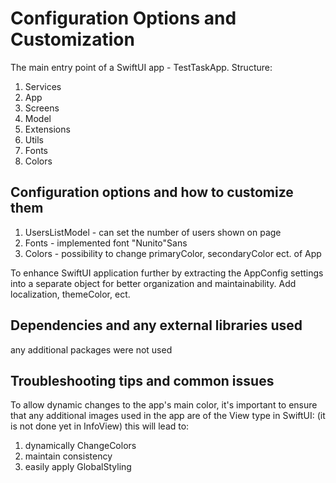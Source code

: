 
# Configuration Options and Customization

The main entry point of a SwiftUI app - TestTaskApp.
Structure: 
1. Services
2. App
3. Screens
4. Model
5. Extensions
6. Utils
7. Fonts
8. Colors

## Configuration options and how to customize them

1. UsersListModel - can set the number of users shown on page
2. Fonts - implemented font "Nunito"Sans
3. Colors - possibility to change primaryColor, secondaryColor ect. of App

To enhance SwiftUI application further by extracting the AppConfig
settings into a separate object for better organization and maintainability.
Add localization, themeColor, ect.

## Dependencies and any external libraries used
any additional packages were not used

## Troubleshooting tips and common issues
To allow dynamic changes to the app's main color,
it's important to ensure that any additional images
used in the app are of the View type in SwiftUI: 
(it is not done yet in  InfoView)
this will lead to:
1. dynamically ChangeColors
2. maintain consistency
3. easily apply GlobalStyling


